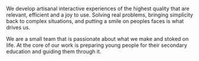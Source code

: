 We develop artisanal interactive experiences of the highest quality that are relevant, efficient and a joy to use. Solving real problems, bringing simplicity back to complex situations, and putting a smile on peoples faces is what drives us.

We are a small team that is passionate about what we make and stoked on life. At the core of our work is preparing young people for their secondary education and guiding them through it.
